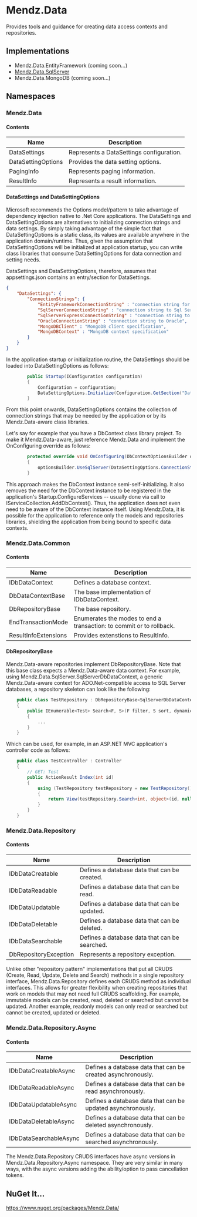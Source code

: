 # Mendz.Data
Provides tools and guidance for creating data access contexts and repositories.
## Implementations
* Mendz.Data.EntityFramework (coming soon...)
* [Mendz.Data.SqlServer](https://github.com/etmendz/Mendz.Data.SqlServer)
* Mendz.Data.MongoDB (coming soon...)
## Namespaces
### Mendz.Data
#### Contents
Name | Description
---- | -----------
DataSettings | Represents a DataSettings configuration.
DataSettingOptions | Provides the data setting options.
PagingInfo | Represents paging information.
ResultInfo | Represents a result information.
#### DataSettings and DataSettingOptions
Microsoft recommends the Options model/pattern to take advantage of dependency injection native to .Net Core applications. The DataSettings and DataSettingOptions are alternatives to initializing connection strings and data settings. By simply taking advantage of the simple fact that DataSettingOptions is a static class, its values are available anywhere in the application domain/runtime. Thus, given the assumption that DataSettingOptions will be initialized at application startup, you can write class libraries that consume DataSettingOptions for data connection and setting needs.

DataSettings and DataSettingOptions, therefore, assumes that appsettings.json contains an entry/section for DataSettings.
```JSON
{
    "DataSettings": {
        "ConnectionStrings": {
            "EntityFrameworkConnectionString" : "connection string for entity framework DbContext instance",
            "SqlServerConnectionString" : "connection string to Sql Server",
            "SqlServerExpressConnectionString" : "connection string to Sql Server express (LocalDB)",
            "OracleConnectionString" : "connection string to Oracle",
            "MongoDBClient" : "MongoDB client specification",
            "MongoDBContext" : "MongoDB context specification"
        }
    }
}
```
In the application startup or initialization routine, the DataSettings should be loaded into DataSettingOptions as follows:
```C#
        public Startup(IConfiguration configuration)
        {
            Configuration = configuration;
            DataSettingOptions.Initialize(Configuration.GetSection("DataSettings").Get<DataSettings>());
        }
```
From this point onwards, DataSettingOptions contains the collection of connection strings that may be needed by the application or by its Mendz.Data-aware class libraries.

Let's say for example that you have a DbContext class library project. To make it Mendz.Data-aware, just reference Mendz.Data and implement the OnConfiguring override as follows:
```C#
        protected override void OnConfiguring(DbContextOptionsBuilder optionsBuilder)
        {
            optionsBuilder.UseSqlServer(DataSettingOptions.ConnectionStrings["EntityFrameworkConnectionString"]);
        }
```
This approach makes the DbContext instance semi-self-initializing. It also removes the need for the DbContext instance to be registered in the application's Startup.ConfigureServices -- usually done via call to IServiceCollection.AddDbContext(). Thus, the application does not even need to be aware of the DbContext instance itself. Using Mendz.Data, it is possible for the application to reference only the models and repositories libraries, shielding the application from being bound to specific data contexts.
### Mendz.Data.Common
#### Contents
Name | Description
---- | -----------
IDbDataContext | Defines a database context.
DbDataContextBase | The base implementation of IDbDataContext.
DbRepositoryBase | The base repository.
EndTransactionMode | Enumerates the modes to end a transaction: to commit or to rollback.
ResultInfoExtensions | Provides extenstions to ResultInfo.
#### DbRepositoryBase
Mendz.Data-aware repositories implement DbRepositoryBase. Note that this base class expects a Mendz.Data-aware data context. For example, using Mendz.Data.SqlServer.SqlServerDbDataContext, a generic Mendz.Data-aware context for ADO.Net-compatible access to SQL Server databases, a repository skeleton can look like the following:
```C#
    public class TestRepository : DbRepositoryBase<SqlServerDbDataContext>, IDbDataSearchable<Test>
    {
        public IEnumerable<Test> Search<F, S>(F filter, S sort, dynamic expansion = null, PagingInfo paging = null, List<ResultInfo> result = null)
        {
            ...
        }
    }
```
Which can be used, for example, in an ASP.NET MVC application's controller code as follows:
```C#
    public class TestController : Controller
    {
        // GET: Test
        public ActionResult Index(int id)
        {
            using (TestRepository testRepository = new TestRepository())
            {
                return View(testRepository.Search<int, object>(id, null));
            }
        }
    }
```
### Mendz.Data.Repository
#### Contents
Name | Description
---- | -----------
IDbDataCreatable | Defines a database data that can be created.
IDbDataReadable | Defines a database data that can be read.
IDbDataUpdatable | Defines a database data that can be updated.
IDbDataDeletable | Defines a database data that can be deleted.
IDbDataSearchable | Defines a database data that can be searched.
DbRepositoryException | Represents a repository exception.

Unlike other "repository pattern" implementations that put all CRUDS (Create, Read, Update, Delete and Search) methods in a single repository interface, Mendz.Data.Repository defines each CRUDS method as individual interfaces. This allows for greater flexibility when creating repositories that work on models that may not need full CRUDS scaffolding. For example, immutable models can be created, read, deleted or searched but cannot be updated. Another example, readonly models can only read or searched but cannot be created, updated or deleted.
### Mendz.Data.Repository.Async
#### Contents
Name | Description
---- | -----------
IDbDataCreatableAsync | Defines a database data that can be created asynchronously.
IDbDataReadableAsync | Defines a database data that can be read asynchronously.
IDbDataUpdatableAsync | Defines a database data that can be updated asynchronously.
IDbDataDeletableAsync | Defines a database data that can be deleted asynchronously.
IDbDataSearchableAsync | Defines a database data that can be searched asynchronously.

The Mendz.Data.Repository CRUDS interfaces have async versions in Mendz.Data.Repository.Async namespace. They are very similar in many ways, with the async versions adding the ability/option to pass cancellation tokens.
## NuGet It...
https://www.nuget.org/packages/Mendz.Data/
